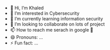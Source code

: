 - 👋 Hi, I’m Khaled
- 👀 I’m interested in Cybersecurity
- 🌱 I’m currently learning information security
- 💞️ I’m looking to collaborate on lots of project
- 📫 How to reach me serach in google 🤣
- 😄 Pronouns: ...
- ⚡ Fun fact: ...

<!---
01kld/01kld is a ✨ special ✨ repository because its `README.md` (this file) appears on your GitHub profile.
You can click the Preview link to take a look at your changes.
--->
